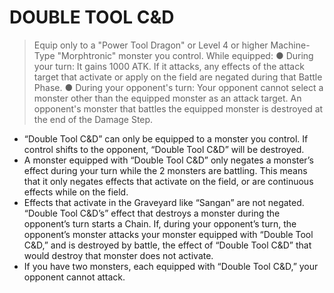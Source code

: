
# DOUBLE TOOL C&D  
> Equip only to a "Power Tool Dragon" or Level 4 or higher Machine-Type "Morphtronic" monster you control. While equipped: ● During your turn: It gains 1000 ATK. If it attacks, any effects of the attack target that activate or apply on the field are negated during that Battle Phase. ● During your opponent's turn: Your opponent cannot select a monster other than the equipped monster as an attack target. An opponent's monster that battles the equipped monster is destroyed at the end of the Damage Step.

*   “Double Tool C&D” can only be equipped to a monster you control. If control shifts to the opponent, “Double Tool C&D” will be destroyed.
*   A monster equipped with “Double Tool C&D” only negates a monster’s effect during your turn while the 2 monsters are battling. This means that it only negates effects that activate on the field, or are continuous effects while on the field.
*   Effects that activate in the Graveyard like “Sangan” are not negated. “Double Tool C&D’s” effect that destroys a monster during the opponent’s turn starts a Chain. If, during your opponent’s turn, the opponent’s monster attacks your monster equipped with “Double Tool C&D,” and is destroyed by battle, the effect of “Double Tool C&D” that would destroy that monster does not activate.
*   If you have two monsters, each equipped with “Double Tool C&D,” your opponent cannot attack.

  